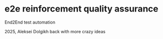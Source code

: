 # e2e reinforcement quality assurance 



End2End test automation

2025, Aleksei Dolgikh back with more crazy ideas 